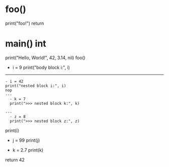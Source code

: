 # foo()
  print("foo!")
  return

# main() int
  print("Hello, World!", 42, 3.14, nil)
  foo()
  - i = 9
  print("body block i:", i)
  ---
    - i = 42
    print("nested block i:", i)
    nop
    ---
      - k = 7
      print(">>> nested block k:", k)

    ---
      - z = 8
      print(">>> nested block z:", z)

  print(i)
  - j = 99
  print(j)

  - k = 2.7
  print(k)

  return 42
